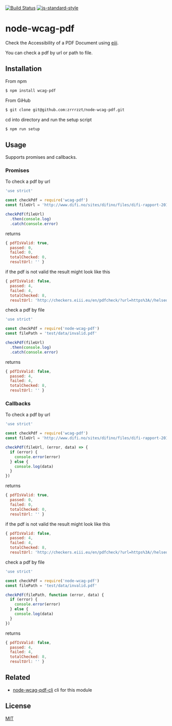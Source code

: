 [![Build Status](https://travis-ci.org/zrrrzzt/node-wcag-pdf.svg?branch=master)](https://travis-ci.org/zrrrzzt/node-wcag-pdf)
[![js-standard-style](https://img.shields.io/badge/code%20style-standard-brightgreen.svg?style=flat)](https://github.com/feross/standard)

# node-wcag-pdf

Check the Accessibility of a PDF Document using [eiii](http://checkers.eiii.eu/en/pdfcheck/).

You can check a pdf by url or path to file.

## Installation

From npm

```sh
$ npm install wcag-pdf
```
From GiHub

```sh
$ git clone git@github.com:zrrrzzt/node-wcag-pdf.git
```

cd into directory and run the setup script

```sh
$ npm run setup
```

## Usage

Supports promises and callbacks.

### Promises

To check a pdf by url

```JavaScript
'use strict'

const checkPdf = require('wcag-pdf')
const fileUrl = 'http://www.difi.no/sites/difino/files/difi-rapport-2015-7-digitale-barrierar-norske-nettstader.pdf'

checkPdf(fileUrl)
  .then(console.log)
  .catch(console.error)
```

returns

```JavaScript
{ pdfIsValid: true,
  passed: 0,
  failed: 0,
  totalChecked: 0,
  resultUrl: '' }
```

if the pdf is not valid the result might look like this

```JavaScript
{ pdfIsValid: false,
  passed: 4,
  failed: 4,
  totalChecked: 8,
  resultUrl: 'http://checkers.eiii.eu/en/pdfcheck/?url=https%3A//helsedirektoratet.no/Documents/Folkehelsearbeid%2520i%2520kommunen/Nyhetsbrev-folkehelsearbeid-2015-4.pdf' }
```
check a pdf by file

```javascript
'use strict'

const checkPdf = require('node-wcag-pdf')
const filePath = 'test/data/invalid.pdf'

checkPdf(fileUrl)
  .then(console.log)
  .catch(console.error)
```

returns

```JavaScript
{ pdfIsValid: false,
  passed: 4,
  failed: 4,
  totalChecked: 8,
  resultUrl: '' }
```

### Callbacks

To check a pdf by url

```JavaScript
'use strict'

const checkPdf = require('wcag-pdf')
const fileUrl = 'http://www.difi.no/sites/difino/files/difi-rapport-2015-7-digitale-barrierar-norske-nettstader.pdf'

checkPdf(fileUrl, (error, data) => {
  if (error) {
    console.error(error)
  } else {
    console.log(data)
  }
})
```

returns

```JavaScript
{ pdfIsValid: true,
  passed: 0,
  failed: 0,
  totalChecked: 0,
  resultUrl: '' }
```

if the pdf is not valid the result might look like this

```JavaScript
{ pdfIsValid: false,
  passed: 4,
  failed: 4,
  totalChecked: 8,
  resultUrl: 'http://checkers.eiii.eu/en/pdfcheck/?url=https%3A//helsedirektoratet.no/Documents/Folkehelsearbeid%2520i%2520kommunen/Nyhetsbrev-folkehelsearbeid-2015-4.pdf' }
```

check a pdf by file


```javascript
'use strict'

const checkPdf = require('node-wcag-pdf')
const filePath = 'test/data/invalid.pdf'

checkPdf(filePath, function (error, data) {
  if (error) {
    console.error(error)
  } else {
    console.log(data)
  }
})
```

returns

```JavaScript
{ pdfIsValid: false,
  passed: 4,
  failed: 4,
  totalChecked: 8,
  resultUrl: '' }
```

## Related

- [node-wcag-pdf-cli](https://github.com/zrrrzzt/node-wcag-pdf-cli) cli for this module

## License

[MIT](LICENSE)
